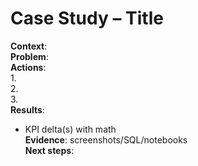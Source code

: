 # Case Study – Title

**Context**:  
**Problem**:  
**Actions**:  
1.  
2.  
3.  
**Results**:  
- KPI delta(s) with math  
**Evidence**: screenshots/SQL/notebooks  
**Next steps**:  
